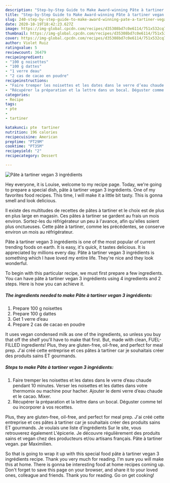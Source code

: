 ```yaml
---
description: "Step-by-Step Guide to Make Award-winning Pâte à tartiner vegan 3 ingrédients"
title: "Step-by-Step Guide to Make Award-winning Pâte à tartiner vegan 3 ingrédients"
slug: 240-step-by-step-guide-to-make-award-winning-pate-a-tartiner-vegan-3-ingredients
date: 2020-10-19T18:42:23.627Z
image: https://img-global.cpcdn.com/recipes/d35308bd7c0e6114/751x532cq70/pate-a-tartiner-vegan-3-ingredients-photo-principale-de-la-recette.jpg
thumbnail: https://img-global.cpcdn.com/recipes/d35308bd7c0e6114/751x532cq70/pate-a-tartiner-vegan-3-ingredients-photo-principale-de-la-recette.jpg
cover: https://img-global.cpcdn.com/recipes/d35308bd7c0e6114/751x532cq70/pate-a-tartiner-vegan-3-ingredients-photo-principale-de-la-recette.jpg
author: Violet Ruiz
ratingvalue: 5
reviewcount: 36479
recipeingredient:
- "100 g noisettes"
- "100 g dattes"
- "1 verre deau"
- "2 cas de cacao en poudre"
recipeinstructions:
- "Faire tremper les noisettes et les dates dans le verre d’eau chaude pendant 10 minutes. Verser les noisettes et les dattes dans votre thermomix ou machine pour hacher. Ajouter le demi verre d’eau chaude et le cacao. Mixer."
- "Récupérer la préparation et la lettre dans un bocal. Déguster comme tel ou incorporer à vos recettes."
categories:
- Recipe
tags:
- pte
- 
- tartiner

katakunci: pte  tartiner 
nutrition: 196 calories
recipecuisine: American
preptime: "PT29M"
cooktime: "PT35M"
recipeyield: "2"
recipecategory: Dessert

---
```



![Pâte à tartiner vegan 3 ingrédients](https://img-global.cpcdn.com/recipes/d35308bd7c0e6114/751x532cq70/pate-a-tartiner-vegan-3-ingredients-photo-principale-de-la-recette.jpg)

Hey everyone, it is Louise, welcome to my recipe page. Today, we're going to prepare a special dish, pâte à tartiner vegan 3 ingrédients. One of my favorites food recipes. This time, I will make it a little bit tasty. This is gonna smell and look delicious.

Il existe des multitudes de recettes de pâtes à tartiner et le choix est de plus en plus large en magasin. Ces pâtes à tartiner se gardent au frais un mois environ. Sortez-les du réfrigérateur un peu à l&#39;avance, afin qu&#39;elles soient plus onctueuses. Cette pâte à tartiner, comme les précédentes, se conserve environ un mois au réfrigérateur.

Pâte à tartiner vegan 3 ingrédients is one of the most popular of current trending foods on earth. It is easy, it's quick, it tastes delicious. It is appreciated by millions every day. Pâte à tartiner vegan 3 ingrédients is something which I have loved my entire life. They're nice and they look wonderful.


To begin with this particular recipe, we must first prepare a few ingredients. You can have pâte à tartiner vegan 3 ingrédients using 4 ingredients and 2 steps. Here is how you can achieve it.

<!--inarticleads1-->

##### The ingredients needed to make Pâte à tartiner vegan 3 ingrédients:

1. Prepare 100 g noisettes
1. Prepare 100 g dattes
1. Get 1 verre d’eau
1. Prepare 2 cas de cacao en poudre


It uses vegan condensed milk as one of the ingredients, so unless you buy that off the shelf you&#39;ll have to make that first. But, made with clean, FUEL-FILLED ingredients! Plus, they are gluten-free, oil-free, and perfect for meal prep. J&#39;ai créé cette entreprise et ces pâtes à tartiner car je souhaitais créer des produits sains ET gourmands. 

<!--inarticleads2-->

##### Steps to make Pâte à tartiner vegan 3 ingrédients:

1. Faire tremper les noisettes et les dates dans le verre d’eau chaude pendant 10 minutes. Verser les noisettes et les dattes dans votre thermomix ou machine pour hacher. Ajouter le demi verre d’eau chaude et le cacao. Mixer.
1. Récupérer la préparation et la lettre dans un bocal. Déguster comme tel ou incorporer à vos recettes.


Plus, they are gluten-free, oil-free, and perfect for meal prep. J&#39;ai créé cette entreprise et ces pâtes à tartiner car je souhaitais créer des produits sains ET gourmands. Je voulais une liste d&#39;ingrédients Sur le site, vous retrouverez également L&#39;épicerie. Je découvre régulièrement des produits sains et vegan chez des producteurs et/ou artisans français. Pâte à tartiner vegan. par Maximilien. 

So that is going to wrap it up with this special food pâte à tartiner vegan 3 ingrédients recipe. Thank you very much for reading. I'm sure you will make this at home. There is gonna be interesting food at home recipes coming up. Don't forget to save this page on your browser, and share it to your loved ones, colleague and friends. Thank you for reading. Go on get cooking!
